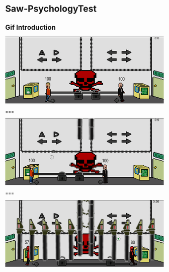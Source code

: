# Saw-PsychologyTest

## Gif Introduction

<p align="left">
<img src = "/image/First.gif" width = "800">
</p>

===

<p align="left">
<img src = "/image/Second.gif" width = "800">
</p>

===

<p align="left">
<img src = "/image/Third.gif" width = "800">
</p>

